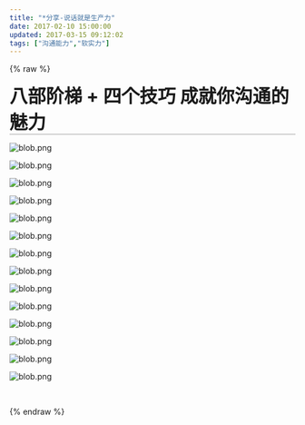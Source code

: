 ```yaml
---
title: "*分享-说话就是生产力"
date: 2017-02-10 15:00:00
updated: 2017-03-15 09:12:02
tags: ["沟通能力","软实力"]
---
```

{% raw %}
<h1 label="标题居左" style="font-size: 32px; font-weight: bold; border-bottom: 2px solid rgb(204, 204, 204); padding: 0px 4px 0px 0px; text-align: left; margin: 0px 0px 10px;">八部阶梯 + 四个技巧 成就你沟通的魅力</h1><p><img src="/uploads/ueditor/php/upload/image/20170210/1486711819.png" title="1486711819.png" alt="blob.png"/></p><p><img src="/uploads/ueditor/php/upload/image/20170210/1486711848.png" title="1486711848.png" alt="blob.png"/></p><p><img src="/uploads/ueditor/php/upload/image/20170210/1486711891.png" title="1486711891.png" alt="blob.png"/></p><p><img src="/uploads/ueditor/php/upload/image/20170210/1486711906.png" title="1486711906.png" alt="blob.png"/></p><p><img src="/uploads/ueditor/php/upload/image/20170210/1486711922.png" title="1486711922.png" alt="blob.png"/></p><p><img src="/uploads/ueditor/php/upload/image/20170210/1486711933.png" title="1486711933.png" alt="blob.png"/></p><p><img src="/uploads/ueditor/php/upload/image/20170210/1486711945.png" title="1486711945.png" alt="blob.png"/></p><p><img src="/uploads/ueditor/php/upload/image/20170210/1486711955.png" title="1486711955.png" alt="blob.png"/></p><p><img src="/uploads/ueditor/php/upload/image/20170210/1486711964.png" title="1486711964.png" alt="blob.png"/></p><p><img src="/uploads/ueditor/php/upload/image/20170210/1486711978.png" title="1486711978.png" alt="blob.png"/></p><p><img src="/uploads/ueditor/php/upload/image/20170210/1486711988.png" title="1486711988.png" alt="blob.png"/></p><p><img src="/uploads/ueditor/php/upload/image/20170210/1486712000.png" title="1486712000.png" alt="blob.png"/></p><p><img src="/uploads/ueditor/php/upload/image/20170210/1486712014.png" title="1486712014.png" alt="blob.png"/></p><p><img src="/uploads/ueditor/php/upload/image/20170210/1486712022.png" title="1486712022.png" alt="blob.png"/></p><p><br/></p>
{% endraw %}
